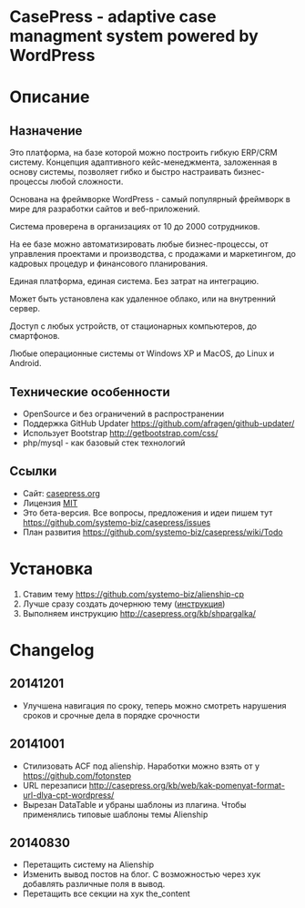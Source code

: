 CasePress - adaptive case managment system powered by WordPress
=========
# Описание

## Назначение

Это платформа, на базе которой можно построить гибкую ERP/CRM систему. Концепция адаптивного кейс-менеджмента, заложенная в основу системы, позволяет гибко и быстро настраивать бизнес-процессы любой сложности.

Основана на фреймворке WordPress - самый популярный фреймворк в мире для разработки сайтов и веб-приложений.

Система проверена в организациях от 10 до 2000 сотрудников.

На ее базе можно автоматизировать любые бизнес-процессы, от управления проектами и производства, с продажами и маркетингом, до кадровых процедур и финансового планирования.

Единая платформа, единая система. Без затрат на интеграцию.

Может быть установлена как удаленное облако, или на внутренний сервер.

Доступ с любых устройств, от стационарных компьютеров, до смартфонов.

Любые операционные системы от Windows XP и MacOS, до Linux и Android.

## Технические особенности
- OpenSource и без ограничений в распространении
- Поддержка GitHub Updater https://github.com/afragen/github-updater/
- Использует Bootstrap http://getbootstrap.com/css/
- php/mysql - как базовый стек технологий

## Ссылки

- Сайт: [casepress.org](http://casepress.org/)
- Лицензия [MIT](http://ru.wikipedia.org/wiki/%D0%9B%D0%B8%D1%86%D0%B5%D0%BD%D0%B7%D0%B8%D1%8F_MIT)
- Это бета-версия. Все вопросы, предложения и идеи пишем тут https://github.com/systemo-biz/casepress/issues
- План развития https://github.com/systemo-biz/casepress/wiki/Todo

# Установка
1. Ставим тему https://github.com/systemo-biz/alienship-cp
2. Лучше сразу создать дочернюю тему ([инструкция](http://codex.wordpress.org/%D0%94%D0%BE%D1%87%D0%B5%D1%80%D0%BD%D0%B8%D0%B5_%D1%82%D0%B5%D0%BC%D1%8B))
3. Выполняем инструкцию http://casepress.org/kb/shpargalka/


# Changelog

## 20141201
- Улучшена навигация по сроку, теперь можно смотреть нарушения сроков и срочные дела в порядке срочности

## 20141001
- Стилизовать ACF под alienship. Наработки можно взять от у https://github.com/fotonstep
- URL перезаписи http://casepress.org/kb/web/kak-pomenyat-format-url-dlya-cpt-wordpress/
- Вырезан DataTable и убраны шаблоны из плагина. Чтобы применялись типовые шаблоны темы Alienship


## 20140830
- Перетащить систему на Alienship
- Изменить вывод постов на блог. С возможностью через хук добавлять различные поля в вывод.
- Перетащить все секции на хук the_content
